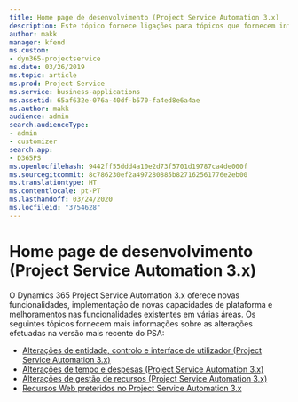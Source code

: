```yaml
---
title: Home page de desenvolvimento (Project Service Automation 3.x)
description: Este tópico fornece ligações para tópicos que fornecem informações de desenvolvimento do Dynamics 365 Project Service Automation (PSA), versão 3.x.
author: makk
manager: kfend
ms.custom:
- dyn365-projectservice
ms.date: 03/26/2019
ms.topic: article
ms.prod: Project Service
ms.service: business-applications
ms.assetid: 65af632e-076a-40df-b570-fa4ed8e6a4ae
ms.author: makk
audience: admin
search.audienceType:
- admin
- customizer
search.app:
- D365PS
ms.openlocfilehash: 9442ff55ddd4a10e2d73f5701d19787ca4de000f
ms.sourcegitcommit: 8c786230ef2a497280885b827162561776e2eb00
ms.translationtype: HT
ms.contentlocale: pt-PT
ms.lasthandoff: 03/24/2020
ms.locfileid: "3754628"
---
```

# <a name="development-home-page-project-service-automation-3x"></a>Home page de desenvolvimento (Project Service Automation 3.x)

O Dynamics 365 Project Service Automation 3.x oferece novas funcionalidades, implementação de novas capacidades de plataforma e melhoramentos nas funcionalidades existentes em várias áreas. Os seguintes tópicos fornecem mais informações sobre as alterações efetuadas na versão mais recente do PSA:

- [Alterações de entidade, controlo e interface de utilizador (Project Service Automation 3.x)](../developer-guides/entity-changes-v3.x.md)
- [Alterações de tempo e despesas (Project Service Automation 3.x)](../developer-guides/time-expense-changes-v3.x.md)
- [Alterações de gestão de recursos (Project Service Automation 3.x)](../developer-guides/resource-management-changes-v3.x.md)
- [Recursos Web preteridos no Project Service Automation 3.x](../developer-guides/web-resources-deprecated-v3.x.md)
